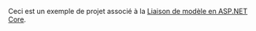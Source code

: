 Ceci est un exemple de projet associé à la [Liaison de modèle en ASP.NET Core](https://docs.microsoft.com/aspnet/core/mvc/models/model-binding).
